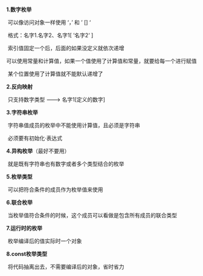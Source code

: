 **1.数字枚举**

​	可以像访问对象一样使用 ‘，’ 和 ’ [] ‘

​	格式：名字1.名字2、名字1[ ’名字2‘ ]

​	索引值固定一个后，后面的如果没定义就依次递增

​	可以使用常量和计算值，如果一个值使用了计算值和常量，就要给每一个进行赋值

​	某个位置使用了计算值就不能默认递增了



**2.反向映射**

​	只支持数字类型  ---> 名字1[定义的数字]



**3.字符串枚举**

​	字符串值成员的枚举中不能使用计算值，且必须是字符串

​	必须要有初始化·表达式



**4.异构枚举**（最好不要用）

​	就是既有字符串也有数字或者多个类型结合的枚举



**5.枚举类型**

​	可以把符合条件的成员作为枚举值来使用



**6.联合枚举**

​	当枚举值符合条件的时候，这个成员可以看做是包含所有成员的联合类型



**7.运行时的枚举**

​	枚举编译后的值实际时一个对象



**8.const枚举类型**

​	将代码抽离出去，不需要编译后的对象，省时省力

